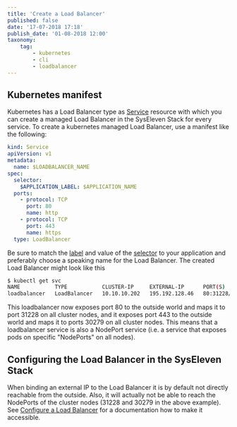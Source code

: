 ```yaml
---
title: 'Create a Load Balancer'
published: false
date: '17-07-2018 17:18'
publish_date: '01-08-2018 12:00'
taxonomy:
    tag:
        - kubernetes
        - cli
        - loadbalancer
---
```


## Kubernetes manifest

Kubernetes has a Load Balancer type as [Service](https://kubernetes.io/docs/concepts/services-networking/service/) resource with which you can create a managed Load Balancer in the SysEleven Stack for every service.
To create a kubernetes managed Load Balancer, use a manifest like the following:

```yaml
kind: Service
apiVersion: v1
metadata:
  name: $LOADBALANCER_NAME
spec:
  selector:
    $APPLICATION_LABEL: $APPLICATION_NAME
  ports:
    - protocol: TCP
      port: 80
      name: http
    - protocol: TCP
      port: 443
      name: https
  type: LoadBalancer
```

Be sure to match the [label](https://kubernetes.io/docs/concepts/overview/working-with-objects/labels/) and value of the [selector](https://kubernetes.io/docs/concepts/overview/working-with-objects/labels/) to your application and preferably choose a speaking name for the Load Balancer. The created Load Balancer might look like this

```bash
$ kubectl get svc
NAME           TYPE           CLUSTER-IP     EXTERNAL-IP      PORT(S)                      AGE
loadbalancer   LoadBalancer   10.10.10.202   195.192.128.46   80:31228/TCP,443:30279/TCP   11s
```

This loadbalancer now exposes port 80 to the outside world and maps it to port 31228 on all cluster nodes, and it exposes port 443 to the outside world and maps it to ports 30279 on all cluster nodes. This means that a loadbalancer service is also a NodePort service (i.e. a service that exposes pods on specific "NodePorts" on all nodes).

## Configuring the Load Balancer in the SysEleven Stack

When binding an external IP to the Load Balancer it is by default not directly reachable from the outside. Also, it will actually not be able to reach the NodePorts of the cluster nodes (31228 and 30279 in the above example). See [Configure a Load Balancer](/tutorual/configure-a-load-balancer) for a documentation how to make it accessible.